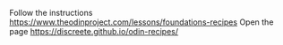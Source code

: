 Follow the instructions https://www.theodinproject.com/lessons/foundations-recipes
Open the page https://discreete.github.io/odin-recipes/
